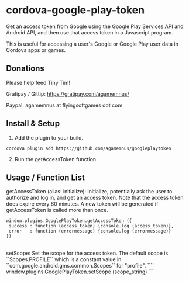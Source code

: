 cordova-google-play-token
==========================

Get an access token from Google using the Google Play Services API and Android API, and then use that access token in a Javascript program.

This is useful for accessing a user's Google or Google Play user data in Cordova apps or games.


Donations
----------
Please help feed Tiny Tim!

Gratipay / Gittip: https://gratipay.com/agamemnus/

Paypal: agamemnus at flyingsoftgames dot com


Install & Setup
----------------
1) Add the plugin to your build.
````
cordova plugin add https://github.com/agamemnus/googleplaytoken
````

2) Run the getAccessToken function.


Usage / Function List
----------------------

getAccessToken (alias: initialize): Initialize, potentially ask the user to authorize and log in, and get an access token.
Note that the access token does expire every 60 minutes. A new token will be generated if getAccessToken is called more than once.
````
window.plugins.GooglePlayToken.getAccessToken ({
 success : function (access_token) {console.log (access_token)},
 error   : function (errormessage) {console.log (errormessage)}
})
````
<br/>
setScope: Set the scope for the access token. The default scope is ``Scopes.PROFILE`` which is a constant value in ``com.google.android.gms.common.Scopes`` for "profile".
````
window.plugins.GooglePlayToken.setScope (scope_string)
````
